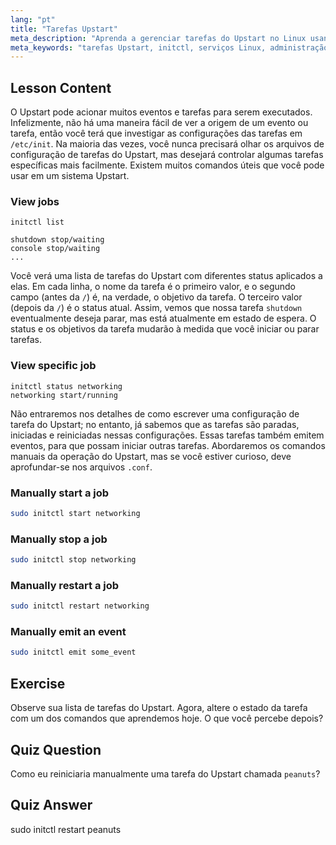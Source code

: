 ```yaml
---
lang: "pt"
title: "Tarefas Upstart"
meta_description: "Aprenda a gerenciar tarefas do Upstart no Linux usando comandos initctl. Entenda o status da tarefa, inicie, pare e reinicie serviços. Melhore suas habilidades de administração de sistema Linux."
meta_keywords: "tarefas Upstart, initctl, serviços Linux, administração de sistema, tutorial Linux, guia para iniciantes"
---
```


## Lesson Content

O Upstart pode acionar muitos eventos e tarefas para serem executados. Infelizmente, não há uma maneira fácil de ver a origem de um evento ou tarefa, então você terá que investigar as configurações das tarefas em `/etc/init`. Na maioria das vezes, você nunca precisará olhar os arquivos de configuração de tarefas do Upstart, mas desejará controlar algumas tarefas específicas mais facilmente. Existem muitos comandos úteis que você pode usar em um sistema Upstart.

### View jobs

```plaintext
initctl list

shutdown stop/waiting
console stop/waiting
...
```

Você verá uma lista de tarefas do Upstart com diferentes status aplicados a elas. Em cada linha, o nome da tarefa é o primeiro valor, e o segundo campo (antes da `/`) é, na verdade, o objetivo da tarefa. O terceiro valor (depois da `/`) é o status atual. Assim, vemos que nossa tarefa `shutdown` eventualmente deseja parar, mas está atualmente em estado de espera. O status e os objetivos da tarefa mudarão à medida que você iniciar ou parar tarefas.

### View specific job

```plaintext
initctl status networking
networking start/running
```

Não entraremos nos detalhes de como escrever uma configuração de tarefa do Upstart; no entanto, já sabemos que as tarefas são paradas, iniciadas e reiniciadas nessas configurações. Essas tarefas também emitem eventos, para que possam iniciar outras tarefas. Abordaremos os comandos manuais da operação do Upstart, mas se você estiver curioso, deve aprofundar-se nos arquivos `.conf`.

### Manually start a job

```bash
sudo initctl start networking
```

### Manually stop a job

```bash
sudo initctl stop networking
```

### Manually restart a job

```bash
sudo initctl restart networking
```

### Manually emit an event

```bash
sudo initctl emit some_event
```

## Exercise

Observe sua lista de tarefas do Upstart. Agora, altere o estado da tarefa com um dos comandos que aprendemos hoje. O que você percebe depois?

## Quiz Question

Como eu reiniciaria manualmente uma tarefa do Upstart chamada `peanuts`?

## Quiz Answer

sudo initctl restart peanuts
